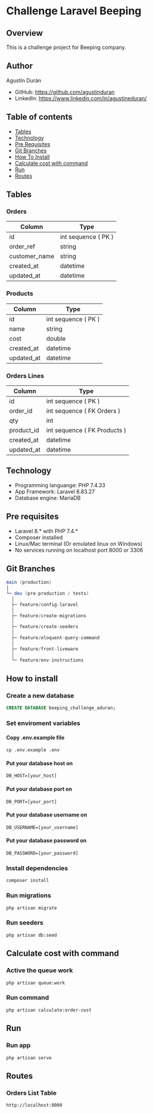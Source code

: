 # Challenge Laravel Beeping

## Overview
This is a challenge project for Beeping company.

## Author

Agustín Durán

- GitHub: https://github.com/agustinduran
- LinkedIn: https://www.linkedin.com/in/agustineduran/

## Table of contents

- [Tables](#tables)
- [Technology](#technology)
- [Pre Requisites](#pre-requisites)
- [Git Branches](#git-branches)
- [How To Install](#how-to-install)
- [Calculate cost with command](#calculate-cost-with-command)
- [Run](#run)
- [Routes](#routes)

## Tables

### Orders

Column | Type
------ | ----
id | int sequence ( PK )
order_ref | string
customer_name | string
created_at | datetime
updated_at | datetime

### Products
Column | Type
------ | ----
id | int sequence ( PK )
name | string
cost | double
created_at | datetime
updated_at | datetime

### Orders Lines
Column | Type
------ | ----
id | int sequence ( PK )
order_id | int sequence ( FK Orders )
qty | int
product_id | int sequence ( FK Products )
created_at | datetime
updated_at | datetime

## Technology

* Programming languange: PHP 7.4.33
* App Framework: Laravel 8.83.27
* Database engine: MariaDB

## Pre requisites

* Laravel 8.* with PHP 7.4.*
* Composer installed
* Linux/Mac terminal (Or emulated linux on Windows)
* No services running on localhost port 8000 or 3306

## Git Branches
```scala
main (production)
│
└─ dev (pre-production / tests)
  │
  ├─ feature/config-laravel
  │
  ├─ feature/create-migrations
  │
  ├─ feature/create-seeders
  │
  ├─ feature/eloquent-query-command
  │
  ├─ feature/front-liveware
  │
  └─ feature/env-instructions
```

## How to install

### Create a new database
```sql
CREATE DATABASE beeping_challenge_aduran;
```

### Set enviroment variables
#### Copy .env.example file
```
cp .env.example .env
```

#### Put your database host on
```
DB_HOST=[your_host]
```

#### Put your database port on
```
DB_PORT=[your_port]
```

#### Put your database username on
```
DB_USERNAME=[your_username]
```

#### Put your database password on
```
DB_PASSWORD=[your_password]
```

### Install dependencies
```
composer install
```

### Run migrations
```
php artisan migrate
```

### Run seeders
```
php artisan db:seed
```

## Calculate cost with command

### Active the queue work
```
php artisan queue:work
```

### Run command
```
php artisan calculate:order-cost
```

## Run

### Run app
```
php artisan serve
```

## Routes

### Orders List Table
```
http://localhost:8000
```